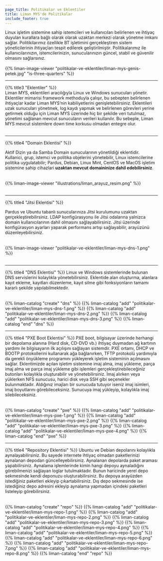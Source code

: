 ```yaml
---
page_title: Politikalar ve Eklentiler
title: Liman MYS'de Politikalar
include_footer: true
---
```


<!--{{% title3 "§1 Lorem" %}}-->
Linux işletim sistemine sahip istemcileri ve kullanıcıları belirlenen ve ihtiyaç duyulan kurallara bağlı olarak olarak uzaktan merkezi olarak yönetme imkanı sağlar. Politikilarımız özellikle BT işletimini gerçekleştiren sistem yöneticilerinin ihtiyaçları tespit edilerek geliştirilmiştir. Politikalarımız ile kullanıcılarınızın, istemcilerinizin, sunucularınızın güncel, stabil ve güvenilir olmasını sağlarsınız.
<br><br>
{{% liman-image-viewer "politikalar-ve-eklentiler/liman-mys-genis-petek.jpg" "is-three-quarters" %}}
<hr>
{{% title3 "Eklentiler" %}}<div class="divider" style="margin-top: -20px; margin-bottom: 20px;"></div>

Liman MYS, eklentileri aracılığıyla Linux ve Windows sunucuları yönetir. Eklentiler mimarisi framework methoduyla çalışır, bu sebepten belirlenen ihtiyaçlar kadar Liman MYS‘nin kabiliyetlerini genişletebilirsiniz. Eklentileri uzak sunucuları yönetmek, log kaydı yapmak ve belirlenen görevleri yerine getirmek olduğu için Liman MYS üzerinde hiç bir şekilde veri tutulmaz, yönetimi sağlanan mevcut sunucuların verileri kullanılır. Bu sebeple, Liman MYS mevcut sistemlere down time korkusu olmadan entegre olur.
<br><br>
<hr>

{{% title4 "Domain Eklentisi" %}}

Aktif Dizin ya da Samba Domain sunucularının yönetildiği eklentidir. Kullanici, grup, istemci ve politika objelerini yönetebilir, Linux istemcilerine politika uygulatabilir; Pardus, Debian, Linux Mint, CentOS ve MacOS işletim sistemine sahip cihazlari <b>uzaktan mevcut domaininize dahil edebilirsiniz</b>.
<br><br><br>
{{% liman-image-viewer "illustrations/liman_arayuz_resim.png" %}}
<br><br>
<hr>
{{% title4 "Jitsi Eklentisi" %}}

Pardus ve Ubuntu tabanlı sunucularınıza Jitsi kurulumunu uzaktan gerçekleştirebilirsiniz. LDAP konfigürasyonu ile Jitsi odalarına yalnizca domain kullanıcılarının dahil olmasını sağlayabilirsiniz. Jitsi üzerinde konfigürasyon ayarları yaparak performans artışı sağlayabilir, arayüzünü düzenleyebilirsiniz.
<br><br><br>
{{% liman-image-viewer "politikalar-ve-eklentiler/liman-mys-dns-1.png" %}}
<br><br>
<hr>
{{% title4 "DNS Eklentisi" %}}
Linux ve Windows sistemlerinde bulunan DNS servislerini kolaylıkla yönetebilirsiniz. Eklentide alan oluşturma, alanlara kayıt ekleme, kayıtları düzenleme, kayıt silme gibi fonksiyonların tamamı kararlı şekilde yapılabilmektedir. 
<br><br><br>
{{% liman-catalog "create" "dns" %}}
{{% liman-catalog "add" "politikalar-ve-eklentiler/liman-mys-dns-1.png" %}}
{{% liman-catalog "add" "politikalar-ve-eklentiler/liman-mys-dns-2.png" %}}
{{% liman-catalog "add" "politikalar-ve-eklentiler/liman-mys-dns-3.png" %}}
{{% liman-catalog "end" "dns" %}}
<br><hr>
{{% title4 "PXE Boot Eklentisi" %}}
PXE boot, bilgisayar üzerinde herhangi bir depolama alanına (Hard disk, CD-DVD vb.) ihtiyaç duymadan ağ  kartının yardımı ile bilgisayarın ilk açılışını sağlayan sistemdir. PXE ortamı, DHCP ve BOOTP protokollerini kullanarak ağa bağlanırken, TFTP protokolü yardımıyla da gerekli önyükleme programını yükleyerek işletim sisteminin açılmasını sağlar. Eklentimizde açılan işletim sistemine imaj alma, imaj yükleme, parça imaj alma ve parça imaj yükleme gibi işlemleri gerçekleştirebileceğiniz butonları kolaylıkla oluşturabilir ve yönetebilirsiniz. İmaj alırken veya yüklerken NFS sunucusu, harici disk veya SSH gibi seçenekler bulunmaktadır. Aldığınız imajları bir sunucuda tutuyor iseniz imaj isimleri, imaj boyutlarını görebileceksiniz. Sunucuya imaj yükleyip, kolaylıkla imaj silebileceksiniz. 
<br><br><br>
{{% liman-catalog "create" "pxe" %}}
{{% liman-catalog "add" "politikalar-ve-eklentiler/liman-mys-pxe-1.png" %}}
{{% liman-catalog "add" "politikalar-ve-eklentiler/liman-mys-pxe-2.png" %}}
{{% liman-catalog "add" "politikalar-ve-eklentiler/liman-mys-pxe-3.png" %}}
{{% liman-catalog "add" "politikalar-ve-eklentiler/liman-mys-pxe-4.png" %}}
{{% liman-catalog "end" "pxe" %}}
<br><hr>
{{% title4 "Repository Eklentisi" %}}
Ubuntu ve Debian depolarını kolaylıkla aynalayabilirsiniz. Bu sayede internete ihtiyaç olmadan paketlerinizi aynalanan depodan güncelleyebilirsiniz. Aynalanan depolarda paket araması yapabilirsiniz. Aynalama işlemlerinde kimin hangi depoyu aynaladığını görebilmenizi sağlayan loglar tutulmaktadır. Bunun haricinde yerel depo sekmesinde kendi deponuzu oluşturabilirsiniz. Bu depoya arayüzden istediğiniz paketleri ekleyip çıkartabilirsiniz. Dış depo sekmesinde ise istediğiniz depo adresini ekleyip aynalama yapmadan içindeki paketleri listeleyip görebilirsiniz.
<br><br><br>
{{% liman-catalog "create" "repo" %}}
{{% liman-catalog "add" "politikalar-ve-eklentiler/liman-mys-repo-1.png" %}}
{{% liman-catalog "add" "politikalar-ve-eklentiler/liman-mys-repo-2.png" %}}
{{% liman-catalog "add" "politikalar-ve-eklentiler/liman-mys-repo-3.png" %}}
{{% liman-catalog "add" "politikalar-ve-eklentiler/liman-mys-repo-4.png" %}}
{{% liman-catalog "add" "politikalar-ve-eklentiler/liman-mys-repo-5.png" %}}
{{% liman-catalog "add" "politikalar-ve-eklentiler/liman-mys-repo-6.png" %}}
{{% liman-catalog "add" "politikalar-ve-eklentiler/liman-mys-repo-7.png" %}}
{{% liman-catalog "add" "politikalar-ve-eklentiler/liman-mys-repo-8.png" %}}
{{% liman-catalog "end" "repo" %}}
<br>